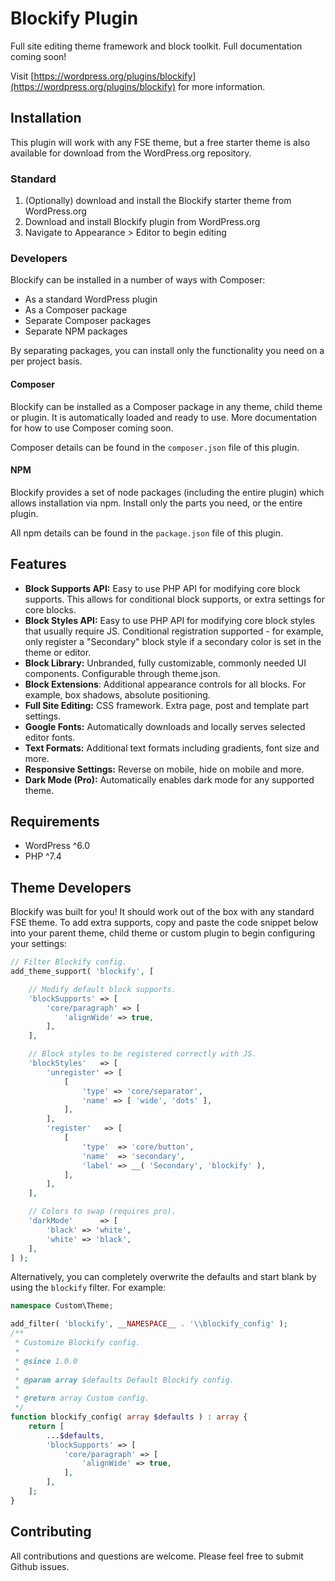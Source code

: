 # Blockify Plugin

Full site editing theme framework and block toolkit. Full documentation coming soon!

Visit [https://wordpress.org/plugins/blockify](https://wordpress.org/plugins/blockify) for more information.

## Installation

This plugin will work with any FSE theme, but a free starter theme is also available for download from the WordPress.org repository.

### Standard

1. (Optionally) download and install the Blockify starter theme from WordPress.org
2. Download and install Blockify plugin from WordPress.org
3. Navigate to Appearance > Editor to begin editing

### Developers

Blockify can be installed in a number of ways with Composer:

- As a standard WordPress plugin
- As a Composer package
- Separate Composer packages
- Separate NPM packages

By separating packages, you can install only the functionality you need on a per project basis.

#### Composer

Blockify can be installed as a Composer package in any theme, child theme or plugin. It is automatically loaded and ready to use. More documentation for how to use Composer coming soon.
  
Composer details can be found in the `composer.json` file of this plugin.

#### NPM

Blockify provides a set of node packages (including the entire plugin) which allows installation via npm. Install only the parts you need, or the entire plugin. 

All npm details can be found in the `package.json` file of this plugin. 

## Features

- **Block Supports API:** Easy to use PHP API for modifying core block supports. This allows for conditional block supports, or extra settings for core blocks.
- **Block Styles API:** Easy to use PHP API for modifying core block styles that usually require JS. Conditional registration supported - for example, only register a "Secondary" block style if a secondary color is set in the theme or editor.
- **Block Library:** Unbranded, fully customizable, commonly needed UI components. Configurable through theme.json.
- **Block Extensions**: Additional appearance controls for all blocks. For example, box shadows, absolute positioning.
- **Full Site Editing:** CSS framework. Extra page, post and template part settings.
- **Google Fonts:** Automatically downloads and locally serves selected editor fonts.
- **Text Formats:** Additional text formats including gradients, font size and more.
- **Responsive Settings:** Reverse on mobile, hide on mobile and more.
- **Dark Mode (Pro):** Automatically enables dark mode for any supported theme.

## Requirements

- WordPress ^6.0
- PHP ^7.4

## Theme Developers

Blockify was built for you! It should work out of the box with any standard FSE theme. To add extra supports, copy and paste the code snippet below into your parent theme, child theme or custom plugin to begin configuring your settings:

```php
// Filter Blockify config.
add_theme_support( 'blockify', [

	// Modify default block supports.
	'blockSupports' => [
		'core/paragraph' => [
			'alignWide' => true,
		],
	],

	// Block styles to be registered correctly with JS.
	'blockStyles'   => [
		'unregister' => [
			[
				'type' => 'core/separator',
				'name' => [ 'wide', 'dots' ],
			],
		],
		'register'   => [
			[
				'type'  => 'core/button',
				'name'  => 'secondary',
				'label' => __( 'Secondary', 'blockify' ),
			],
		],
	],

	// Colors to swap (requires pro).
	'darkMode'      => [
		'black' => 'white',
		'white' => 'black',
	],
] );
```

Alternatively, you can completely overwrite the defaults and start blank by using the `blockify` filter. For example:

```php
namespace Custom\Theme;

add_filter( 'blockify', __NAMESPACE__ . '\\blockify_config' );
/**
 * Customize Blockify config.
 *
 * @since 1.0.0
 *
 * @param array $defaults Default Blockify config.
 *                       
 * @return array Custom config.
 */
function blockify_config( array $defaults ) : array {
    return [
        ...$defaults,
        'blockSupports' => [
            'core/paragraph' => [
                'alignWide' => true,
            ],
        ],
    ];
}
```

## Contributing

All contributions and questions are welcome. Please feel free to submit Github issues.
